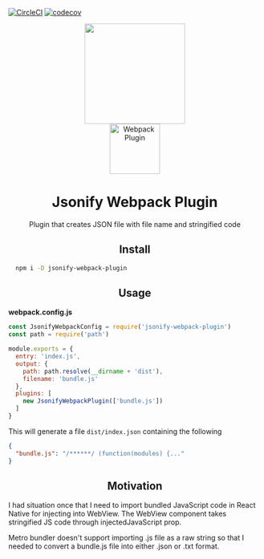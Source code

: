 [![CircleCI][circleci-svg]][circleci-link]
[![codecov][codecov-svg]][codecov-link]

<div align="center">
  <a href="https://github.com/webpack/webpack">
    <img width="200" height="200"
      src="https://webpack.js.org/assets/icon-square-big.svg">
  </a>
  <div>
    <img width="100" height="100" title="Webpack Plugin" src="http://michael-ciniawsky.github.io/postcss-load-plugins/logo.svg">
  </div>
  <h1>Jsonify Webpack Plugin</h1>
  <p>Plugin that creates JSON file with file name and stringified code</p>
</div>

<h2 align="center">Install</h2>

```bash
  npm i -D jsonify-webpack-plugin
```

<h2 align="center">Usage</h2>

**webpack.config.js**
```js
const JsonifyWebpackConfig = require('jsonify-webpack-plugin')
const path = require('path')

module.exports = {
  entry: 'index.js',
  output: {
    path: path.resolve(__dirname + 'dist'),
    filename: 'bundle.js'
  },
  plugins: [
    new JsonifyWebpackPlugin(['bundle.js'])
  ]
}
```

This will generate a file `dist/index.json` containing the following

```json
{
  "bundle.js": "/******/ (function(modules) {..."
}
```

<h2 align="center">Motivation</h2>
<p>
I had situation once that I need to import bundled JavaScript code in React Native for injecting into WebView. The WebView component takes stringified JS code through injectedJavaScript prop.
</p>
<p>
Metro bundler doesn't support importing .js file as a raw string so that I needed to convert a bundle.js file into either .json or .txt format.
</p>

[circleci-svg]: https://circleci.com/gh/dappface/jsonify-webpack-plugin.svg?style=svg
[circleci-link]: https://circleci.com/gh/dappface/jsonify-webpack-plugin
[codecov-svg]: https://codecov.io/gh/dappface/jsonify-webpack-plugin/branch/master/graph/badge.svg
[codecov-link]: https://codecov.io/gh/dappface/jsonify-webpack-plugin
